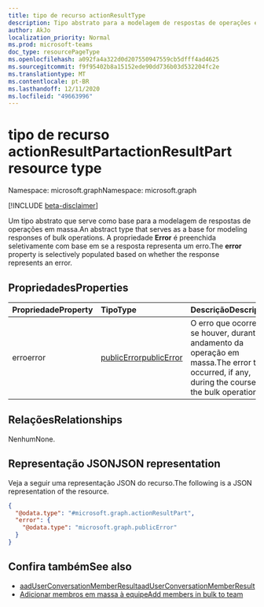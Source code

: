 ```yaml
---
title: tipo de recurso actionResultType
description: Tipo abstrato para a modelagem de respostas de operações em massa.
author: AkJo
localization_priority: Normal
ms.prod: microsoft-teams
doc_type: resourcePageType
ms.openlocfilehash: a092fa4a322d0d207550947559cb5dfff4ad4625
ms.sourcegitcommit: f9f95402b8a15152ede90dd736b03d532204fc2e
ms.translationtype: MT
ms.contentlocale: pt-BR
ms.lasthandoff: 12/11/2020
ms.locfileid: "49663996"
---
```

# <a name="actionresultpart-resource-type"></a><span data-ttu-id="be658-103">tipo de recurso actionResultPart</span><span class="sxs-lookup"><span data-stu-id="be658-103">actionResultPart resource type</span></span>

<span data-ttu-id="be658-104">Namespace: microsoft.graph</span><span class="sxs-lookup"><span data-stu-id="be658-104">Namespace: microsoft.graph</span></span>

[!INCLUDE [beta-disclaimer](../../includes/beta-disclaimer.md)]

<span data-ttu-id="be658-105">Um tipo abstrato que serve como base para a modelagem de respostas de operações em massa.</span><span class="sxs-lookup"><span data-stu-id="be658-105">An abstract type that serves as a base for modeling responses of bulk operations.</span></span> <span data-ttu-id="be658-106">A propriedade **Error** é preenchida seletivamente com base em se a resposta representa um erro.</span><span class="sxs-lookup"><span data-stu-id="be658-106">The **error** property is selectively populated based on whether the response represents an error.</span></span>

## <a name="properties"></a><span data-ttu-id="be658-107">Propriedades</span><span class="sxs-lookup"><span data-stu-id="be658-107">Properties</span></span>

| <span data-ttu-id="be658-108">Propriedade</span><span class="sxs-lookup"><span data-stu-id="be658-108">Property</span></span> | <span data-ttu-id="be658-109">Tipo</span><span class="sxs-lookup"><span data-stu-id="be658-109">Type</span></span>   | <span data-ttu-id="be658-110">Descrição</span><span class="sxs-lookup"><span data-stu-id="be658-110">Description</span></span> |
|:---------------|:--------|:----------|
|<span data-ttu-id="be658-111">erro</span><span class="sxs-lookup"><span data-stu-id="be658-111">error</span></span>|[<span data-ttu-id="be658-112">publicError</span><span class="sxs-lookup"><span data-stu-id="be658-112">publicError</span></span>](publicerror.md) |<span data-ttu-id="be658-113">O erro que ocorreu, se houver, durante o andamento da operação em massa.</span><span class="sxs-lookup"><span data-stu-id="be658-113">The error that occurred, if any, during the course of the bulk operation.</span></span>|

## <a name="relationships"></a><span data-ttu-id="be658-114">Relações</span><span class="sxs-lookup"><span data-stu-id="be658-114">Relationships</span></span>
<span data-ttu-id="be658-115">Nenhum</span><span class="sxs-lookup"><span data-stu-id="be658-115">None.</span></span>

## <a name="json-representation"></a><span data-ttu-id="be658-116">Representação JSON</span><span class="sxs-lookup"><span data-stu-id="be658-116">JSON representation</span></span>
<span data-ttu-id="be658-117">Veja a seguir uma representação JSON do recurso.</span><span class="sxs-lookup"><span data-stu-id="be658-117">The following is a JSON representation of the resource.</span></span>
<!-- {
  "blockType": "resource",
  "@odata.type": "microsoft.graph.actionResultPart"
}
-->
``` json
{
  "@odata.type": "#microsoft.graph.actionResultPart",
  "error": {
    "@odata.type": "microsoft.graph.publicError"
  }
}
```
## <a name="see-also"></a><span data-ttu-id="be658-118">Confira também</span><span class="sxs-lookup"><span data-stu-id="be658-118">See also</span></span>

- [<span data-ttu-id="be658-119">aadUserConversationMemberResult</span><span class="sxs-lookup"><span data-stu-id="be658-119">aadUserConversationMemberResult</span></span>](aadUserConversationMemberResult.md)
- [<span data-ttu-id="be658-120">Adicionar membros em massa à equipe</span><span class="sxs-lookup"><span data-stu-id="be658-120">Add members in bulk to team</span></span>](../api/conversationmembers-add.md)

<!-- uuid: 20fd7863-9545-40d4-ae8f-fee2d115a690
2015-10-25 14:57:30 UTC -->
<!--
{
  "type": "#page.annotation",
  "description": "actionResultPart",
  "keywords": "",
  "section": "documentation",
  "tocPath": "",
  "suppressions": []
}
-->


